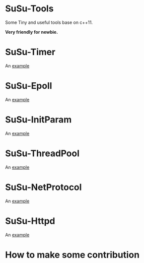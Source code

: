 # SuSu-Tools
Some Tiny and useful tools base on c++11.

**Very friendly for newbie.**

# SuSu-Timer
An [example](http://url.com/ "Title")

# SuSu-Epoll
An [example](http://url.com/ "Title")

# SuSu-InitParam
An [example](http://url.com/ "Title")

# SuSu-ThreadPool
An [example](http://url.com/ "Title")

# SuSu-NetProtocol
An [example](http://url.com/ "Title")

# SuSu-Httpd
An [example](http://url.com/ "Title")


# How to make some contribution

